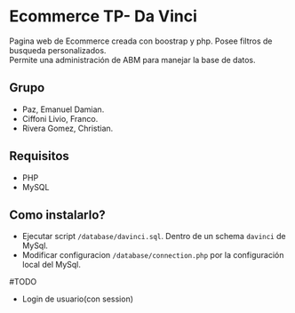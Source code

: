 Ecommerce TP- Da Vinci
======================

Pagina web de Ecommerce creada con boostrap y php. Posee filtros de busqueda personalizados. 
<br> Permite una administración de ABM para manejar la base de datos.
## Grupo 

* Paz, Emanuel Damian.
* Ciffoni Livio, Franco.
* Rivera Gomez, Christian.

## Requisitos 

* PHP
* MySQL

## Como instalarlo?

* Ejecutar script `/database/davinci.sql`. Dentro de un schema `davinci` de MySql.
* Modificar configuracion `/database/connection.php` por la configuración local del MySql.

#TODO

* Login de usuario(con session)

